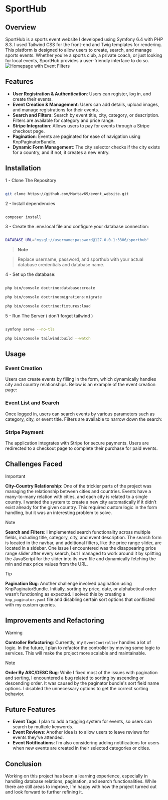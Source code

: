 # SportHub 
## Overview 
SportHub is a sports event website I developed using Symfony 6.4 with PHP 8.3. I used Tailwind CSS for the front-end and Twig templates for rendering. This platform is designed to allow users to create, search, and manage sports events. Whether you're a sports club, a private coach, or just looking for local events, SportHub provides a user-friendly interface to do so. ![Homepage with Event Filters](./screenshots/homepage.png) 
## Features 
- **User Registration & Authentication**: Users can register, log in, and create their events. 
- **Event Creation & Management**: Users can add details, upload images, and manage registrations for their events. 
-  **Search and Filters**: Search by event title, city, category, or description. Filters are available for category and price range. 
- **Stripe Integration**: Allows users to pay for events through a Stripe checkout page. 
- **Pagination**: Events are paginated for ease of navigation using KnpPaginatorBundle. 
- **Dynamic Form Management**: The city selector checks if the city exists for a country, and if not, it creates a new entry.
  

## Installation

  

1 - Clone The Repository

  

```bash

git clone https://github.com/Martav69/event_website.git

```

2 - Install dependencies

  

```bash

composer install

```

3 - Create the .env.local file and configure your database connection:

```bash

DATABASE_URL="mysql://username:password@127.0.0.1:3306/sporthub"

```

>  **Note**

> Replace username, password, and sporthub with your actual database credentials and database name.

  

4 - Set up the database:

  
  

```bash

php bin/console doctrine:database:create

php bin/console doctrine:migrations:migrate

php bin/console doctrine:fixtures:load

```

5 - Run The Server ( don't forget tailwind )

```bash

symfony serve --no-tls

php bin/console tailwind:build --watch 

```


## Usage

### Event Creation
Users can create events by filling in the form, which dynamically handles city and country relationships. Below is an example of the event creation page:

### Event List and Search
Once logged in, users can search events by various parameters such as category, city, or event title. Filters are available to narrow down the search:

### Stripe Payment
The application integrates with Stripe for secure payments. Users are redirected to a checkout page to complete their purchase for paid events.

## Challenges Faced

> [!IMPORTANT]
> **City-Country Relationship**: One of the trickier parts of the project was managing the relationship between cities and countries. Events have a many-to-many relation with cities, and each city is related to a single country. I wanted the system to create a new city automatically if it didn’t exist already for the given country. This required custom logic in the form handling, but it was an interesting problem to solve.

> [!NOTE]
> **Search and Filters**: I implemented search functionality across multiple fields, including title, category, city, and event description. The search form is located in the navbar, and additional filters, like the price range slider, are located in a sidebar. One issue I encountered was the disappearing price range slider after every search, but I managed to work around it by splitting the JavaScript for the slider into its own file and dynamically fetching the min and max price values from the URL.

> [!TIP]
> **Pagination Bug**: Another challenge involved pagination using KnpPaginatorBundle. Initially, sorting by price, date, or alphabetical order wasn’t functioning as expected. I solved this by creating a `knp_paginator.yaml` file and disabling certain sort options that conflicted with my custom queries.

## Improvements and Refactoring

> [!WARNING]
> **Controller Refactoring**: Currently, my `EventController` handles a lot of logic. In the future, I plan to refactor the controller by moving some logic to services. This will make the project more scalable and maintainable.

> [!NOTE]
> **Order By ASC/DESC Bug**: While I fixed most of the issues with pagination and sorting, I encountered a bug related to sorting by ascending or descending order. It was caused by the paginator bundle's sort field name options. I disabled the unnecessary options to get the correct sorting behavior.

## Future Features

- **Event Tags**: I plan to add a tagging system for events, so users can search by multiple keywords.
- **Event Reviews**: Another idea is to allow users to leave reviews for events they've attended.
- **Event Notifications**: I’m also considering adding notifications for users when new events are created in their selected categories or cities.

## Conclusion
Working on this project has been a learning experience, especially in handling database relations, pagination, and search functionalities. While there are still areas to improve, I’m happy with how the project turned out and look forward to further refining it.

